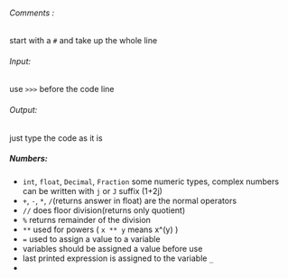 ###### Comments : 
start with a `#` and take up the whole line
###### Input:
use `>>>` before the code line
###### Output:
just type the code as it is
##### Numbers:
- `int`, `float`, `Decimal`, `Fraction` some numeric types, complex numbers can be written with `j` or `J` suffix (1+2j)
- `+`, `-`, `*`, `/`(returns answer in float) are the normal operators
- `//` does floor division(returns only quotient)
- `%` returns remainder of the division
- `**` used for powers ( `x ** y` means x^(y) )
- `=` used to assign a value to a variable
- variables should be assigned a value before use
- last printed expression is assigned to the variable `_`
- 


